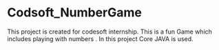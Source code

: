 # Codsoft_NumberGame
This project is created for codesoft internship. This is a fun Game which includes  playing with numbers . In this project Core JAVA is used.
